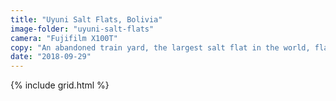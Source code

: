 ```yaml
---
title: "Uyuni Salt Flats, Bolivia"
image-folder: "uyuni-salt-flats"
camera: "Fujifilm X100T"
copy: "An abandoned train yard, the largest salt flat in the world, flamingos, a crashed plane and a wind-eroded valley of rocks makes for an interesting few days!"
date: "2018-09-29"
---
```


{% include grid.html %}
